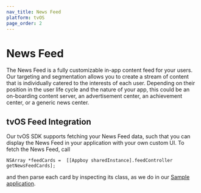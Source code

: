 ```yaml
---
nav_title: News Feed
platform: tvOS
page_order: 2
---
```

# News Feed

The News Feed is a fully customizable in-app content feed for your users. Our targeting and segmentation allows you to create a stream of content that is individually catered to the interests of each user. Depending on their position in the user life cycle and the nature of your app, this could be an on-boarding content server, an advertisement center, an achievement center, or a generic news center.

## tvOS Feed Integration
Our tvOS SDK supports fetching your News Feed data, such that you can display the News Feed in your application with your own custom UI.  To fetch the News Feed, call

```objc
NSArray *feedCards =  [[Appboy sharedInstance].feedController getNewsFeedCards];
```

and then parse each card by inspecting its class, as we do in our [Sample application][1].

[1]: https://github.com/Appboy/appboy-ios-sdk/blob/master/Example/tvOS_Stopwatch/ViewController.m#L29
